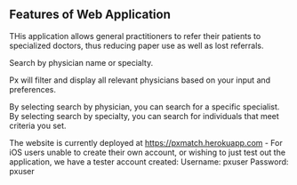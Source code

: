 ## Features of Web Application
THis application allows general practitioners to refer their patients to specialized doctors, thus reducing paper use as well as lost referrals. 

Search by physician name or specialty. 

Px will filter and display all relevant physicians based on your input and preferences. 

By selecting search by physician, you can search for a specific specialist. 
By selecting search by specialty, you can search for individuals that meet criteria you set. 

The website is currently deployed at https://pxmatch.herokuapp.com - For iOS users unable to create their own account, or wishing to just test out the application, we have a tester account created: 
Username: pxuser
Password: pxuser
